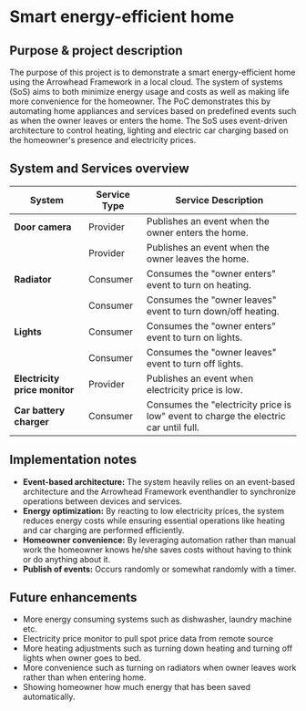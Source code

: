 # Smart energy-efficient home

## Purpose & project description
The purpose of this project is to demonstrate a smart energy-efficient home using the Arrowhead Framework in a local cloud. The system of systems (SoS) aims to both minimize energy usage and costs as well as making life more convenience for the homeowner. The PoC demonstrates this by automating home appliances and services based on predefined events such as when the owner leaves or enters the home. The SoS uses event-driven architecture to control heating, lighting and electric car charging based on the homeowner's presence and electricity prices.

## System and Services overview

| **System**                  | **Service Type** | **Service Description**                                                                                              |
|-----------------------------|------------------|----------------------------------------------------------------------------------------------------------------------|
| **Door camera**             | Provider         | Publishes an event when the owner enters the home.                                                                   |
|                             | Provider         | Publishes an event when the owner leaves the home.                                                                   |
| **Radiator**                | Consumer         | Consumes the "owner enters" event to turn on heating.                                                                |
|                             | Consumer         | Consumes the "owner leaves" event to turn down/off heating.                                                          |
| **Lights**                  | Consumer         | Consumes the "owner enters" event to turn on lights.                                                                |
|                             | Consumer         | Consumes the "owner leaves" event to turn off lights.                                                                 |
| **Electricity price monitor**| Provider         | Publishes an event when electricity price is low. |
| **Car battery charger**     | Consumer         | Consumes the "electricity price is low" event to charge the electric car until full.                                 |

## Implementation notes
- **Event-based architecture:** The system heavily relies on an event-based architecture and the Arrowhead Framework eventhandler to synchronize operations between devices and services.
- **Energy optimization:** By reacting to low electricity prices, the system reduces energy costs while ensuring essential operations like heating and car charging are performed efficiently.
- **Homeowner convenience:** By leveraging automation rather than manual work the homeowner knows he/she saves costs without having to think or do anything about it.
- **Publish of events:** Occurs randomly or somewhat randomly with a timer.

## Future enhancements
- More energy consuming systems such as dishwasher, laundry machine etc.
- Electricity price monitor to pull spot price data from remote source
- More heating adjustments such as turning down heating and turning off lights when owner goes to bed.
- More convenience such as turning on radiators when owner leaves work rather than when entering home.
- Showing homeowner how much energy that has been saved automatically.
